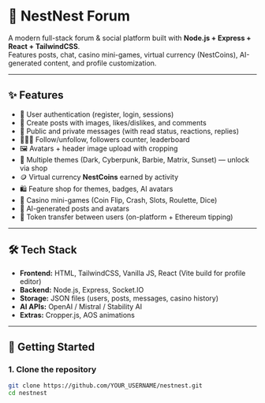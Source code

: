 # 🪺 NestNest Forum

A modern full-stack forum & social platform built with **Node.js + Express + React + TailwindCSS**.  
Features posts, chat, casino mini-games, virtual currency (NestCoins), AI-generated content, and profile customization.

---

## ✨ Features
- 🔐 User authentication (register, login, sessions)
- 📝 Create posts with images, likes/dislikes, and comments
- 💬 Public and private messages (with read status, reactions, replies)
- 🧑‍🤝‍🧑 Follow/unfollow, followers counter, leaderboard
- 🖼 Avatars + header image upload with cropping
- 🎨 Multiple themes (Dark, Cyberpunk, Barbie, Matrix, Sunset) — unlock via shop
- 🪙 Virtual currency **NestCoins** earned by activity
- 🛍 Feature shop for themes, badges, AI avatars
- 🎰 Casino mini-games (Coin Flip, Crash, Slots, Roulette, Dice)
- 🤖 AI-generated posts and avatars
- 💸 Token transfer between users (on-platform + Ethereum tipping)

---

## 🛠 Tech Stack
- **Frontend:** HTML, TailwindCSS, Vanilla JS, React (Vite build for profile editor)
- **Backend:** Node.js, Express, Socket.IO
- **Storage:** JSON files (users, posts, messages, casino history)
- **AI APIs:** OpenAI / Mistral / Stability AI
- **Extras:** Cropper.js, AOS animations

---

## 🚀 Getting Started

### 1. Clone the repository
```bash
git clone https://github.com/YOUR_USERNAME/nestnest.git
cd nestnest
